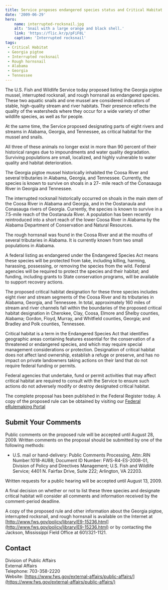 ```yaml
---
title: Service proposes endangered species status and Critical Habitat designations for the Georgia pigtoe mussel, interrupted rocksnail, and rough hornsnail
date: '2009-06-29'
hero:
    name: interrupted-rocksnail.jpg
    alt: 'Snail with a large orange and black shell.'
    link: 'https://flic.kr/p/pFiF8L'
    caption: 'Interrupted rocksnail'
tags:
 - Critical Habitat
 - Georgia pigtoe
 - Interrupted rocksnail
 - Rough hornsnail
 - Alabama
 - Georgia
 - Tennessee
---
```


The U.S. Fish and Wildlife Service today proposed listing the Georgia pigtoe mussel, interrupted rocksnail, and rough hornsnail as endangered species. These two aquatic snails and one mussel are considered indicators of stable, high-quality stream and river habitats. Their presence reflects the quality of the watersheds where they occur for a wide variety of other wildlife species, as well as for people.

At the same time, the Service proposed designating parts of eight rivers and streams in Alabama, Georgia, and Tennessee, as critical habitat for the mussel and snails.

All three of these animals no longer exist in more than 90 percent of their historical ranges due to impoundments and water quality degradation. Surviving populations are small, localized, and highly vulnerable to water quality and habitat deterioration.

The Georgia pigtoe mussel historically inhabited the Coosa River and several tributaries in Alabama, Georgia, and Tennessee. Currently, the species is known to survive on shoals in a 27- mile reach of the Conasauga River in Georgia and Tennessee.

The interrupted rocksnail historically occurred on shoals in the main stem of the Coosa River in Alabama and Georgia, and in the Oostanaula and Conasauga rivers of Georgia. Currently, the species is known to survive in a 7.5-mile reach of the Oostanaula River. A population has been recently reintroduced into a short reach of the lower Coosa River in Alabama by the Alabama Department of Conservation and Natural Resources.

The rough hornsnail was found in the Coosa River and at the mouths of several tributaries in Alabama. It is currently known from two small populations in Alabama.

A federal listing as endangered under the Endangered Species Act means these species will be protected from take, including killing, harming, harassing, possessing, or removing the species from the wild. Federal agencies will be required to protect the species and their habitat; and funding, including grants to State conservation programs, will be available to support recovery actions.

The proposed critical habitat designation for these three species includes eight river and stream segments of the Coosa River and its tributaries in Alabama, Georgia, and Tennessee. In total, approximately 160 miles of stream and river channels fall within the boundaries of the proposed critical habitat designation in Cherokee, Clay, Coosa, Elmore and Shelby counties, Alabama; Gordon, Floyd, Murray, and Whitfield counties, Georgia; and Bradley and Polk counties, Tennessee.

Critical habitat is a term in the Endangered Species Act that identifies geographic areas containing features essential for the conservation of a threatened or endangered species, and which may require special management considerations or protection. Designation of critical habitat does not affect land ownership, establish a refuge or preserve, and has no impact on private landowners taking actions on their land that do not require federal funding or permits.

Federal agencies that undertake, fund or permit activities that may affect critical habitat are required to consult with the Service to ensure such actions do not adversely modify or destroy designated critical habitat.

The complete proposal has been published in the Federal Register today. A copy of the proposed rule can be obtained by visiting our [Federal eRulemaking Portal](http://www.regulations.gov)

## Submit Your Comments

Public comments on the proposed rule will be accepted until August 28, 2009\. Written comments on the proposal should be submitted by one of the following methods:

 - U.S. mail or hand-delivery: Public Comments Processing, Attn:.RIN Number:1018-AU88; Document ID Number: FWS-R4-ES-2008-01, Division of Policy and Directives Management; U.S. Fish and Wildlife Service; 4401 N. Fairfax Drive, Suite 222; Arlington, VA 22203.

Written requests for a public hearing will be accepted until August 13, 2009.

A final decision on whether or not to list these three species and designate critical habitat will consider all comments and information received by the comment-period deadline.

A copy of the proposed rule and other information about the Georgia pigtoe, interrupted rocksnail, and rough hornsnail is available on the Internet at [http://www.fws.gov/policy/library/E9-15236.html](http://www.fws.gov/policy/library/E9-15236.html) or by contacting the Jackson, Mississippi Field Office at 601/321-1121.

## Contact

Division of Public Affairs  
External Affairs  
Telephone: 703-358-2220  
Website: [https://www.fws.gov/external-affairs/public-affairs/](https://www.fws.gov/external-affairs/public-affairs/)
